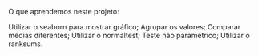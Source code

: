O que aprendemos neste projeto:

Utilizar o seaborn para mostrar gráfico;
Agrupar os valores;
Comparar médias diferentes;
Utilizar o normaltest;
Teste não paramétrico;
Utilizar o ranksums.
